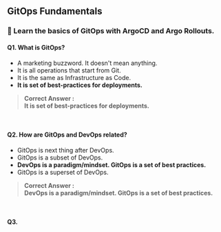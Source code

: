 ## GitOps Fundamentals 
### 📌 Learn the basics of GitOps with ArgoCD and Argo Rollouts.

#### Q1. What is GitOps?
- A marketing buzzword. It doesn't mean anything.
- It is all operations that start from Git.
- It is the same as Infrastructure as Code.
- **It is set of best-practices for deployments.**

> **Correct Answer : <br> It is set of best-practices for deployments.**

<br>

#### Q2. How are GitOps and DevOps related?
- GitOps is next thing after DevOps.
- GitOps is a subset of DevOps.
- **DevOps is a paradigm/mindset. GitOps is a set of best practices.**
- GitOps is a superset of DevOps.

> **Correct Answer : <br> DevOps is a paradigm/mindset. GitOps is a set of best practices.**

<br>

#### Q3.